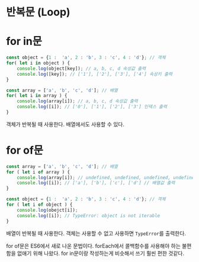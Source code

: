 ﻿반복문 (Loop)
====

# for in문
```javascript
const object = {1 :  'a', 2 : 'b', 3 : 'c', 4 : 'd'}; // 객체
for( let i in object ) {
	console.log(object[key]); // a, b, c, d 속성값 출력
	console.log([key]); // ['1'], ['2'], ['3'], ['4'] 속성키 출력
}

const array = ['a', 'b', 'c', 'd']; // 배열
for( let i in array ) {
	console.log(array[i]); // a, b, c, d 속성값 출력
	console.log([i]); // ['0'], ['1'], ['2'], ['3'] 인덱스 출력
}
```

객체가 반복될 때 사용한다. 배열에서도 사용할 수 있다.


# for of문

```javascript
const array = ['a', 'b', 'c', 'd']; // 배열
for ( let i of array ) {
	console.log(array[i]); // undefined, undefined, undefined, undefined
	console.log([i]); // ['a'], ['b'], ['c'], ['d'] // 배열값 출력
}

const object = {1 :  'a', 2 : 'b', 3 : 'c', 4 : 'd'}; // 객체
for ( let i of object ) {
	console.log(obejct[i]); 
	console.log([i]); // TypeError: object is not iterable
}
```

배열이 반복될 때 사용한다. 객체는 사용할 수 없고 사용하면 ```TypeError```를 출력한다.

for of문은 ES6에서 새로 나온 문법이다. forEach에서 콜백함수를 사용해야 하는 불편함을 없애기 위해 나왔다. for in문이랑 작성하는게 비슷해서 쓰기 훨씬 편한 것같다.
